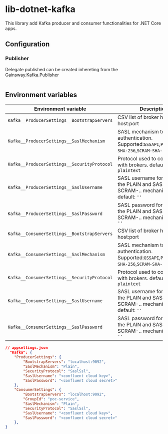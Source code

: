 # lib-dotnet-kafka

This library add Kafka producer and consumer functionalities for .NET Core apps.

## Configuration

### Publisher

Delegate published can be created inhereting from the Gainsway.Kafka.Publisher 

```csharp

```

## Environment variables

| Environment variable                        | Description                                                                                            |
| ------------------------------------------- | ------------------------------------------------------------------------------------------------------ |
| `Kafka__ProducerSettings__BootstrapServers` | CSV list of broker host or host:port                                                                   |
| `Kafka__ProducerSettings__SaslMechanism`    | SASL mechanism to use for authentication. Supported:`GSSAPI`,`PLAIN`,`SCRAM-SHA-256`,`SCRAM-SHA-512`   |
| `Kafka__ProducerSettings__SecurityProtocol` | Protocol used to communicate with brokers. default: `plaintext`                                        |
| `Kafka__ProducerSettings__SaslUsername`     | SASL username for use with the PLAIN and SASL-SCRAM-.. mechanisms default: `''`                        |
| `Kafka__ProducerSettings__SaslPassword`     | SASL password for use with the PLAIN and SASL-SCRAM-.. mechanism default: `''`                         |
| `Kafka__ConsumerSettings__BootstrapServers` | CSV list of broker host or host:port                                                                   |
| `Kafka__ConsumerSettings__SaslMechanism`    | SASL mechanism to use for authentication. Supported:`GSSAPI`,`PLAIN`,`SCRAM-SHA-256`,`SCRAM-SHA-512`   |
| `Kafka__ConsumerSettings__SecurityProtocol` | Protocol used to communicate with brokers. default: `plaintext`                                        |
| `Kafka__ConsumerSettings__SaslUsername`     | SASL username for use with the PLAIN and SASL-SCRAM-.. mechanisms default: `''`                        |
| `Kafka__ConsumerSettings__SaslPassword`     | SASL password for use with the PLAIN and SASL-SCRAM-.. mechanism default: `''`                         |


```json
// appsettings.json
  "Kafka": {
    "ProducerSettings": {
        "BootstrapServers": "localhost:9092",
        "SaslMechanism": "Plain",
        "SecurityProtocol": "SaslSsl",
        "SaslUsername": "<confluent cloud key>",
        "SaslPassword": "<confluent cloud secret>"
    },
    "ConsumerSettings": {
        "BootstrapServers": "localhost:9092",
        "GroupId": "poc-service",
        "SaslMechanism": "Plain",
        "SecurityProtocol": "SaslSsl",
        "SaslUsername": "<confluent cloud key>",
        "SaslPassword": "<confluent cloud secret>"
    },
}
```